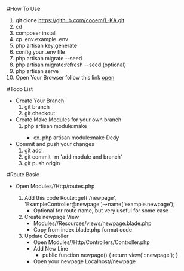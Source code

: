 #How To Use
1. git clone https://github.com/cooem/L-KA.git <local-name>
2. cd <local-name>
3. composer install
4. cp .env.example .env
5. php artisan key:generate
6. config your .env file
7. php artisan migrate --seed
8. php artisan migrate:refresh --seed (optional)
9. php artisan serve
10. Open Your Browser follow this link [open](localhost:8000)

#Todo List
+ Create Your Branch
    1. git branch <name-branch>
    2. git checkout <name-branch>
+ Create Make Modules for your own branch
    1. php artisan module:make <module-name>
        + ex. php artisan module:make Dedy
+ Commit and push your changes
    1. git add .
    2. git commit -m 'add module and branch'
    3. git push origin <branch-name>         

#Route Basic
+ Open Modules/<module-name>/Http/routes.php
    1. Add this code Route::get('/newpage', 'ExampleController@newpage')->name('example.newpage');
        + Optional for route name, but very useful for some case
    2. Create newpage View
        + Modules/<module-name>/Resources/views/newpage.blade.php
        + Copy from index.blade.php format code
    3. Update Controller 
        + Open Modules/<module-name>/Http/Controllers/<module-name>Controller.php
        + Add New Line 
            + public function newpage()
                {
                    return view('<module-name>::newpage');
                }
        + Open your newpage Localhost/<module-name>/newpage 
